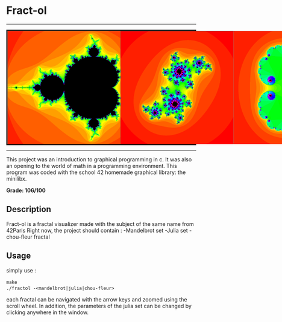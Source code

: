 # Fract-ol
<hr>
<div style="
  display: flex;
  border: solid;">
  <img width=300 src="/imgs/mandelbrot.png"/>
  <img width=300 src="/imgs/julia.png"/>
  <img width=300 src="/imgs/colliflower.png"/>
</div>
<hr>
This project was an introduction to graphical programming in c. It was also an opening to the world of math in a programming environment.
This program was coded with the school 42 homemade graphical library: the minilibx.

**Grade: 106/100**

## Description
Fract-ol is a fractal visualizer made with the subject of the same name from 42Paris
Right now, the project should contain :
 -Mandelbrot set
 -Julia set
 -chou-fleur fractal

## Usage
simply use :
```
make
./fractol -<mandelbrot|julia|chou-fleur>
```
each fractal can be navigated with the arrow keys and zoomed using the scroll wheel.
In addition, the parameters of the julia set can be changed by clicking anywhere in the window.
